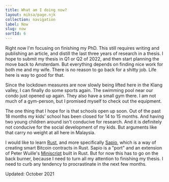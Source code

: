 ```yaml
---
title: What am I doing now?
layout: miksa/page.njk
collection: navigation
label: Now
slug: now
sortId: 6
---
```


Right now I'm focusing on finishing my PhD. This still requires writing and publishing an article, and distill the last three years of research in a thesis. I hope to submit my thesis in Q1 or Q2 of 2022, and then start planning the move back to Amsterdam. But everything depends on finding nice work for both me and my wife. There is no reason to go back for a shitty job. Life here is way to good for that.

Since the lockdown measures are now slowly being lifted here in the Klang valley, I can finally do some sports again. The swimming pool near our condo just opened up again. They also have a small gym there. I am not much of a gym-person, but I promised myself to check out the equipment.

The one thing that I hope for is that schools open up soon. Out of the past 18 months my kids' school has been closed for 14 to 15 months. And having two young children around isn't conducive for research. And it is definitely not conducive for the social development of my kids. But arguments like that carry no weight at all here in Malaysia.

I would like to learn [Rust](https://www.rust-lang.org/), and more specifically [Sapio](https://learn.sapio-lang.org/), which is a way of creating smart Bitcoin contracts in Rust. Sapio is a "port" and an extension of Peter Wuille's [Miniscript](http://bitcoin.sipa.be/miniscript/) built in Rust. But for now this has to go on the back burner, because I need to turn all my attention to finishing my thesis. I need to curb any tendency to procrastinate in the next few months.

Updated: October 2021